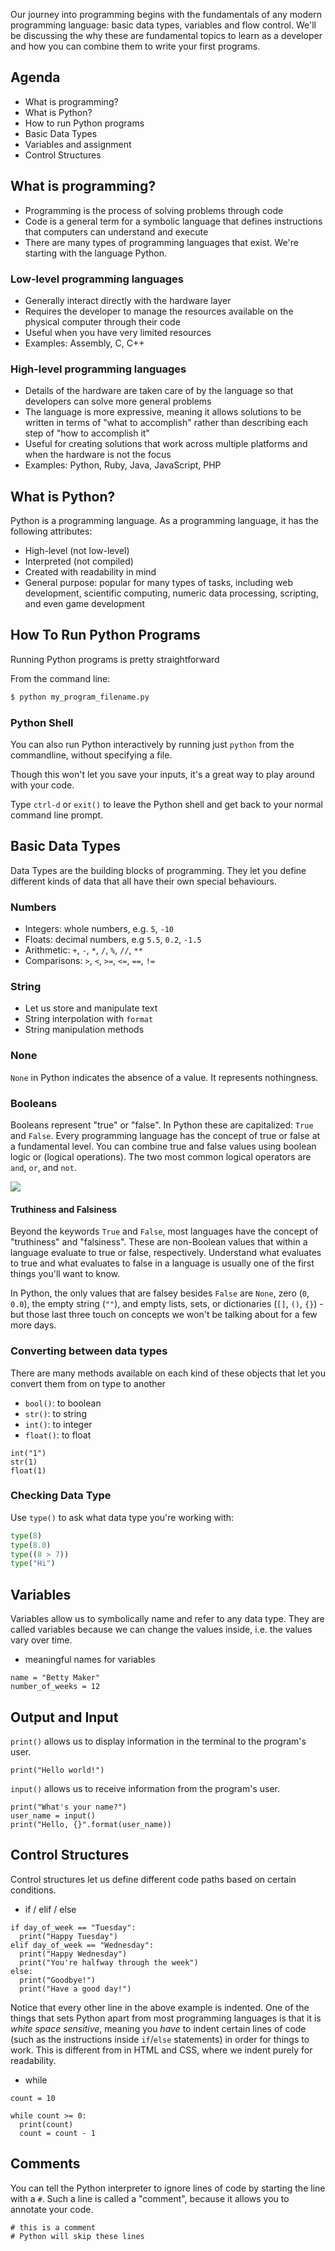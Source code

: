 Our journey into programming begins with the fundamentals of any modern programming language: basic data types, variables and flow control. We'll be discussing the why these are fundamental topics to learn as a developer and how you can combine them to write your first programs.

## Agenda
* What is programming?
* What is Python?
* How to run Python programs
* Basic Data Types
* Variables and assignment
* Control Structures

## What is programming?
* Programming is the process of solving problems through code
* Code is a general term for a symbolic language that defines instructions that computers can understand and execute
* There are many types of programming languages that exist.  We're starting with the language Python.


### Low-level programming languages
* Generally interact directly with the hardware layer
* Requires the developer to manage the resources available on the physical computer through their code
* Useful when you have very limited resources
* Examples: Assembly, C, C++

### High-level programming languages
* Details of the hardware are taken care of by the language so that developers can solve more general problems
* The language is more expressive, meaning it allows solutions to be written in terms of "what to accomplish" rather than describing each step of "how to accomplish it"
* Useful for creating solutions that work across multiple platforms and when the hardware is not the focus
* Examples: Python, Ruby, Java, JavaScript, PHP

## What is Python?
Python is a programming language. As a programming language, it has the following attributes:

* High-level (not low-level)
* Interpreted (not compiled)
* Created with readability in mind
* General purpose: popular for many types of tasks, including web development, scientific computing, numeric data processing, scripting, and even game development


## How To Run Python Programs
Running Python programs is pretty straightforward

From the command line:

```bash
$ python my_program_filename.py
```

### Python Shell
You can also run Python interactively by running just `python` from the commandline, without specifying a file.

Though this won't let you save your inputs, it's a great way to play around with your code.

Type `ctrl-d` or `exit()` to leave the Python shell and get back to your normal command line prompt.

## Basic Data Types
Data Types are the building blocks of programming. They let you define different kinds of data that all have their own special behaviours.

### Numbers
* Integers: whole numbers, e.g. `5`, `-10`
* Floats: decimal numbers, e.g `5.5`, `0.2`, `-1.5`
* Arithmetic: `+`, `-`, `*`, `/`, `%`, `//`, `**`
* Comparisons: `>`, `<`, `>=`, `<=`, `==`, `!=`

### String
* Let us store and manipulate text
* String interpolation with `format`
* String manipulation methods

### None

`None` in Python indicates the absence of a value.  It represents nothingness.

### Booleans
Booleans represent "true" or "false".  In Python these are capitalized: `True` and `False`. Every programming language has the concept of true or false at a fundamental level. You can combine true and false values using boolean logic or (logical operations). The two most common logical operators are `and`, `or`, and `not`.

![](https://upload.wikimedia.org/wikipedia/commons/4/4a/Truth_table_for_AND%2C_OR%2C_and_NOT.png)

#### Truthiness and Falsiness
Beyond the keywords `True` and `False`, most languages have the concept of "truthiness" and "falsiness". These are non-Boolean values that within a language evaluate to true or false, respectively. Understand what evaluates to true and what evaluates to false in a language is usually one of the first things you'll want to know.

In Python, the only values that are falsey besides `False` are `None`, zero (`0`, `0.0`), the empty string (`""`), and empty lists, sets, or dictionaries (`[]`, `()`, `{}`) - but those last three touch on concepts we won't be talking about for a few more days.


### Converting between data types
There are many methods available on each kind of these objects that let you convert them from on type to another

* `bool()`: to boolean
* `str()`: to string
* `int()`: to integer
* `float()`: to float

```
int("1")
str(1)
float(1)
```

### Checking Data Type

Use `type()` to ask what data type you're working with:

```python
type(8)
type(8.0)
type((8 > 7))
type("Hi")
```

## Variables
Variables  allow us to symbolically name and refer to any data type. They are called variables because we can change the values inside, i.e. the values vary over time.

* meaningful names for variables

```
name = "Betty Maker"
number_of_weeks = 12
```

## Output and Input
`print()` allows us to display information in the terminal to the program's user.  

```
print("Hello world!")
```

`input()` allows us to receive information from the program's user.

```
print("What's your name?")
user_name = input()
print("Hello, {}".format(user_name))
```

## Control Structures
Control structures let us define different code paths based on certain conditions.

* if / elif / else

```
if day_of_week == "Tuesday":
  print("Happy Tuesday")
elif day_of_week == "Wednesday":
  print("Happy Wednesday")
  print("You're halfway through the week")
else:
  print("Goodbye!")
  print("Have a good day!")

```

Notice that every other line in the above example is indented.  One of the things that sets Python apart from most programming languages is that it is _white space sensitive_, meaning you _have_ to indent certain lines of code (such as the instructions inside `if`/`else` statements) in order for things to work.  This is different from in HTML and CSS, where we indent purely for readability.

* while

```
count = 10

while count >= 0:
  print(count)
  count = count - 1

```

## Comments

You can tell the Python interpreter to ignore lines of code by starting the line with a `#`.  Such a line is called a "comment", because it allows you to annotate your code.

```
# this is a comment
# Python will skip these lines
```
